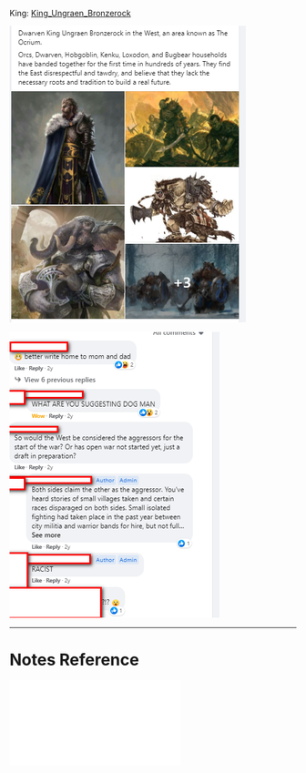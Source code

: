 King: [King_Ungraen_Bronzerock](../people/King_Ungraen_Bronzerock.md)


![West_King](../Attachments/West_King.png)


![West_king2](../Attachments/West_king2.png)


---
# Notes Reference

![Brene_Location](../Insights/Brene_Location.md)
